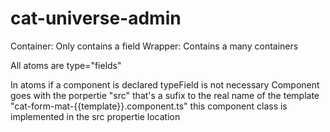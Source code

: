# cat-universe-admin

Container: Only contains a field
Wrapper: Contains a many containers

All atoms are type="fields"

In atoms if a component is declared typeField is not necessary
Component goes with the porpertie "src" that's a sufix to the real name of the template "cat-form-mat-{{template}}.component.ts"
this component class is implemented in the src propertie location
